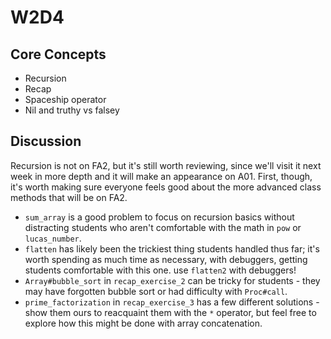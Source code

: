 # W2D4

## Core Concepts

- Recursion
- Recap
- Spaceship operator
- Nil and truthy vs falsey

## Discussion

Recursion is not on FA2, but it's still worth reviewing, since we'll visit it next week in more depth and it will make an appearance on A01. First, though, it's worth making sure everyone feels good about the more advanced class methods that will be on FA2. 

- `sum_array` is a good problem to focus on recursion basics without distracting students who aren't comfortable with the math in `pow` or `lucas_number`.
- `flatten` has likely been the trickiest thing students handled thus far; it's worth spending as much time as necessary, with debuggers, getting students comfortable with this one. use `flatten2` with debuggers!
- `Array#bubble_sort` in `recap_exercise_2` can be tricky for students - they may have forgotten bubble sort or had difficulty with `Proc#call`.
- `prime_factorization` in `recap_exercise_3` has a few different solutions - show them ours to reacquaint them with the `*` operator, but feel free to explore how this might be done with array concatenation.
